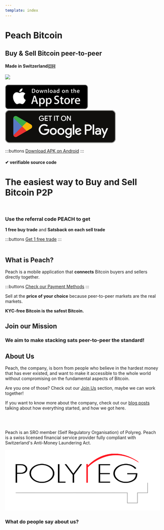 ```yaml
---
template: index
---
```

<!--[teaser]-->
# Peach Bitcoin
## Buy & Sell Bitcoin <span>peer-to-peer</span>
#### Made in Switzerland🇨🇭


<div class="inner-wrap">

![](/img/phones.png)

<div>
  <div class="md:flex items-end">
    <a href="https://testflight.apple.com/join/wfSPFEWG"><img class="h-180px md:h-90px" src="/img/home/download-on-the-app-store.svg" alt="Download on the Apple Store"></a>
    <a class="md:ml-4" href="https://play.google.com/store/apps/details?id=com.peachbitcoin.peach.mainnet"><img class="h-180px md:h-90px" src="/img/home/get-it-on-google-play.svg" alt="Get it on Google Play"></a>
  </div>

  :::buttons
  [Download APK on Android](/apk/)
  :::

</div>

</div>

#### ✔ verifiable source code

<!--[top]-->
# The easiest way to Buy and Sell Bitcoin P2P
<br>

### Use the referral code PEACH to get

**1 free buy trade** and **Satsback on each sell trade**

:::buttons
[Get 1 free trade](https://peachbitcoin.com/referral/?code=PEACH)
:::
<br><br>
## What is Peach?

Peach is a mobile application that **connects** Bitcoin buyers and sellers directly together.

:::buttons
[Check our Payment Methods](/how-it-works/#available-payment-methods)
:::

Sell at the **price of your choice** because peer-to-peer markets are the real markets.

**KYC-free Bitcoin is the safest Bitcoin.**

<!--[mission]-->
## Join our Mission

### We aim to make stacking sats peer-to-peer the standard!

<!--[about]-->
## About Us

Peach, the company, is born from people who believe in the hardest money that has ever existed, and want to make it accessible to the whole world without compromising on the fundamental aspects of Bitcoin.

Are you one of those? Check out our [Join Us](/join-us/) section, maybe we can work together!

If you want to know more about the company, check out our [blog posts](/blog/) talking about how everything started, and how we got here.

<br><br>

Peach is an SRO member (Self Regulatory Organisation) of Polyreg. Peach is a swiss licensed financial service provider fully compliant with Switzerland's Anti-Money Laundering Act.

![](/img/home/polyreg.png)


### What do people say about us?
<br>
<div id="ap-widget-container" class="ap-widget-container" prod_code="peach" show ="top" bg_color="#FFFFFF" review_bg_color = "#FFFFFF" text_color = "#000000"></div>

